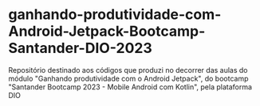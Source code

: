 # ganhando-produtividade-com-Android-Jetpack-Bootcamp-Santander-DIO-2023
Repositório destinado aos códigos que produzi no decorrer das aulas do módulo "Ganhando produtividade com o Android Jetpack", do bootcamp "Santander Bootcamp 2023 - Mobile Android com Kotlin", pela plataforma DIO
